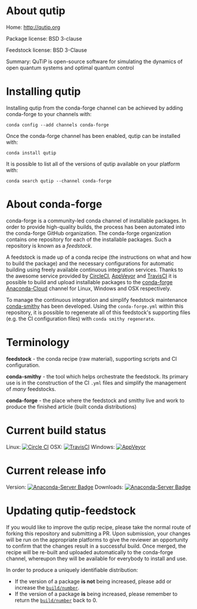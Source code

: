 About qutip
===========

Home: http://qutip.org

Package license: BSD 3-clause

Feedstock license: BSD 3-Clause

Summary: QuTiP is open-source software for simulating the dynamics of open quantum systems and optimal quantum control



Installing qutip
================

Installing qutip from the conda-forge channel can be achieved by adding conda-forge to your channels with:

```
conda config --add channels conda-forge
```

Once the conda-forge channel has been enabled, qutip can be installed with:

```
conda install qutip
```

It is possible to list all of the versions of qutip available on your platform with:

```
conda search qutip --channel conda-forge
```


About conda-forge
=================

conda-forge is a community-led conda channel of installable packages.
In order to provide high-quality builds, the process has been automated into the
conda-forge GitHub organization. The conda-forge organization contains one repository 
for each of the installable packages. Such a repository is known as a *feedstock*.

A feedstock is made up of a conda recipe (the instructions on what and how to build
the package) and the necessary configurations for automatic building using freely
available continuous integration services. Thanks to the awesome service provided by
[CircleCI](https://circleci.com/), [AppVeyor](http://www.appveyor.com/)
and [TravisCI](https://travis-ci.org/) it is possible to build and upload installable
packages to the [conda-forge](https://anaconda.org/conda-forge)
[Anaconda-Cloud](http://docs.anaconda.org/) channel for Linux, Windows and OSX respectively.

To manage the continuous integration and simplify feedstock maintenance
[conda-smithy](http://github.com/conda-forge/conda-smithy) has been developed.
Using the ``conda-forge.yml`` within this repository, it is possible to regenerate all of
this feedstock's supporting files (e.g. the CI configuration files) with ``conda smithy regenerate``.


Terminology
===========

**feedstock** - the conda recipe (raw material), supporting scripts and CI configuration.

**conda-smithy** - the tool which helps orchestrate the feedstock.
                   Its primary use is in the construction of the CI ``.yml`` files
                   and simplify the management of *many* feedstocks.

**conda-forge** - the place where the feedstock and smithy live and work to
                  produce the finished article (built conda distributions)

Current build status
====================

Linux: [![Circle CI](https://circleci.com/gh/conda-forge/qutip-feedstock.svg?style=svg)](https://circleci.com/gh/conda-forge/qutip-feedstock)
OSX: [![TravisCI](https://travis-ci.org/conda-forge/qutip-feedstock.svg?branch=master)](https://travis-ci.org/conda-forge/qutip-feedstock) 
Windows: [![AppVeyor](https://ci.appveyor.com/api/projects/status/github/conda-forge/qutip-feedstock?svg=True)](https://ci.appveyor.com/project/conda-forge/qutip-feedstock/branch/master)

Current release info
====================
Version: [![Anaconda-Server Badge](https://anaconda.org/conda-forge/qutip/badges/version.svg)](https://anaconda.org/conda-forge/qutip)
Downloads: [![Anaconda-Server Badge](https://anaconda.org/conda-forge/qutip/badges/downloads.svg)](https://anaconda.org/conda-forge/qutip)


Updating qutip-feedstock
========================

If you would like to improve the qutip recipe, please take the normal
route of forking this repository and submitting a PR. Upon submission, your changes will
be run on the appropriate platforms to give the reviewer an opportunity to confirm that the
changes result in a successful build. Once merged, the recipe will be re-built and uploaded
automatically to the conda-forge channel, whereupon they will be available for everybody to
install and use.

In order to produce a uniquely identifiable distribution:
 * If the version of a package **is not** being increased, please add or increase
   the [``build/number``](http://conda.pydata.org/docs/building/meta-yaml.html#build-number-and-string). 
 * If the version of a package **is** being increased, please remember to return
   the [``build/number``](http://conda.pydata.org/docs/building/meta-yaml.html#build-number-and-string)
   back to 0.
